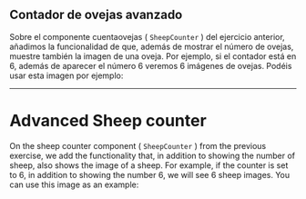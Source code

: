 ## Contador de ovejas avanzado

Sobre el componente cuentaovejas ( `SheepCounter` ) del ejercicio anterior, añadimos la funcionalidad de que, además de mostrar el número de ovejas, muestre también la imagen de una oveja. Por ejemplo, si el contador está en 6, además de aparecer el número 6 veremos 6 imágenes de ovejas.
Podéis usar esta imagen por ejemplo: [](http://www.clker.com/cliparts/e/4/8/7/13280460782141411990Cartoon%20Sheep.svg.hi.png)

---

# Advanced Sheep counter

On the sheep counter component ( `SheepCounter` ) from the previous exercise, we add the functionality that, in addition to showing the number of sheep, also shows the image of a sheep. For example, if the counter is set to 6, in addition to showing the number 6, we will see 6 sheep images.
You can use this image as an example: [](http://www.clker.com/cliparts/e/4/8/7/13280460782141411990Cartoon%20Sheep.svg.hi.png)
